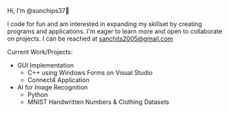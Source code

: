 Hi, I’m @sunchips37👋

I code for fun and am interested in expanding my skillset by creating programs and applications.
I'm eager to learn more and open to collaborate on projects. I can be reached at sanchits2005@gmail.com

Current Work/Projects:
- GUI Implementation
  - C++ using Windows Forms on Visual Studio
  - Connect4 Application
- AI for Image Recognition
  - Python
  - MNIST Handwritten Numbers & Clothing Datasets

<!---
sunchips37/sunchips37 is a ✨ special ✨ repository because its `README.md` (this file) appears on your GitHub profile.
You can click the Preview link to take a look at your changes.
--->
